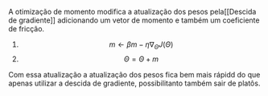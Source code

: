 ---
---

A otimização de momento modifica a atualização dos pesos pela[[Descida de gradiente]] adicionando um vetor de momento e também um coeficiente de fricção. 

1. $$m \leftarrow \beta m - \eta \nabla _\Theta J(\Theta)$$
2. $$\Theta = \Theta + m$$

Com essa atualização a atualização dos pesos fica bem mais rápidd do que apenas utilizar a descida de gradiente, possibilitanto também sair de platôs. 